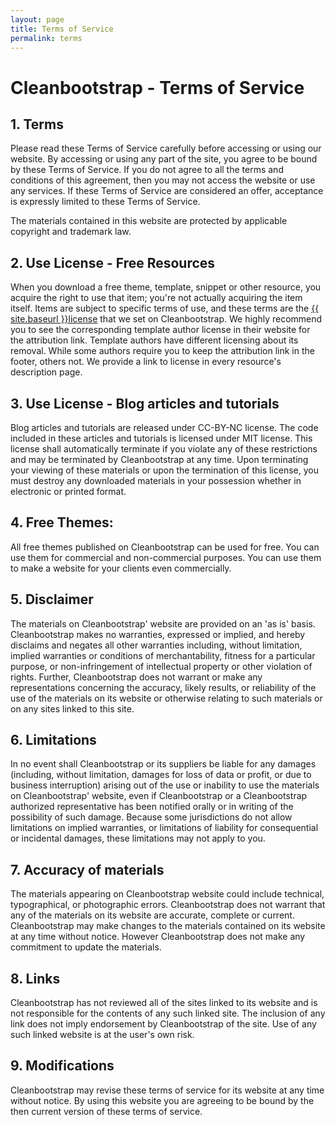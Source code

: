 ```yaml
---
layout: page
title: Terms of Service
permalink: terms
---
```


# Cleanbootstrap - Terms of Service
## 1. Terms
Please read these Terms of Service carefully before accessing or using our website. By accessing or using any part of
the site, you agree to be bound by these Terms of Service. If you do not agree to all the terms and conditions of this
agreement, then you may not access the website or use any services. If these Terms of Service are considered an offer,
acceptance is expressly limited to these Terms of Service.

The materials contained in this website are protected by applicable copyright and trademark law.

## 2. Use License - Free Resources
When you download a free theme, template, snippet or other resource, you acquire the right to use that item; you're not actually acquiring the item
itself. Items are subject to specific terms of use, and these terms are the [{{ site.baseurl }}license](license) that we set on Cleanbootstrap.
We highly recommend you to see the corresponding template author license in their website for the attribution link. Template authors have different licensing about its removal. While some authors require you to keep the attribution link in the footer, others not. We provide a link to license in every resource's description page.

## 3. Use License - Blog articles and tutorials
Blog articles and tutorials are released under CC-BY-NC license. The code included in these articles and tutorials is
licensed under MIT license.
This license shall automatically terminate if you violate any of these restrictions and may be terminated by
Cleanbootstrap at any time. Upon terminating your viewing of these materials or upon the termination of this license, you
must destroy any downloaded materials in your possession whether in electronic or printed format.

## 4. Free Themes:
All free themes published on Cleanbootstrap can be used for free. You can use them for commercial and non-commercial purposes. You can use them to make a website for your clients even commercially.

## 5. Disclaimer
The materials on Cleanbootstrap' website are provided on an 'as is' basis. Cleanbootstrap makes no warranties, expressed
or implied, and hereby disclaims and negates all other warranties including, without limitation, implied warranties or
conditions of merchantability, fitness for a particular purpose, or non-infringement of intellectual property or other
violation of rights.
Further, Cleanbootstrap does not warrant or make any representations concerning the accuracy, likely results, or
reliability of the use of the materials on its website or otherwise relating to such materials or on any sites linked to
this site.

## 6. Limitations
In no event shall Cleanbootstrap or its suppliers be liable for any damages (including, without limitation, damages for
loss of data or profit, or due to business interruption) arising out of the use or inability to use the materials on
Cleanbootstrap' website, even if Cleanbootstrap or a Cleanbootstrap authorized representative has been notified orally or
in writing of the possibility of such damage. Because some jurisdictions do not allow limitations on implied warranties,
or limitations of liability for consequential or incidental damages, these limitations may not apply to you.

## 7. Accuracy of materials
The materials appearing on Cleanbootstrap website could include technical, typographical, or photographic errors.
Cleanbootstrap does not warrant that any of the materials on its website are accurate, complete or current. Cleanbootstrap
may make changes to the materials contained on its website at any time without notice. However Cleanbootstrap does not
make any commitment to update the materials.

## 8. Links
Cleanbootstrap has not reviewed all of the sites linked to its website and is not responsible for the contents of any
such linked site. The inclusion of any link does not imply endorsement by Cleanbootstrap of the site. Use of any such
linked website is at the user's own risk.

## 9. Modifications
Cleanbootstrap may revise these terms of service for its website at any time without notice. By using this website you
are agreeing to be bound by the then current version of these terms of service.